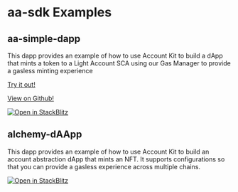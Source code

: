 # aa-sdk Examples

## aa-simple-dapp

This dapp provides an example of how to use Account Kit to build a dApp that mints a token to a Light Account SCA using our Gas Manager to provide a gasless minting experience

[Try it out!](https://aa-simple-dapp.vercel.app/)

[View on Github!](https://github.com/alchemyplatform/aa-sdk/tree/development/examples/aa-simple-dapp)

[![Open in StackBlitz](https://developer.stackblitz.com/img/open_in_stackblitz.svg)](https://stackblitz.com/github/alchemyplatform/aa-sdk/tree/main/examples/aa-simple-dapp?file=README.md)

## alchemy-dAApp

This dapp provides an example of how to use Account Kit to build an account abstraction dApp that mints an NFT. It supports configurations so that you can provide a gasless experience across multiple chains.

[![Open in StackBlitz](https://developer.stackblitz.com/img/open_in_stackblitz.svg)](https://stackblitz.com/github/alchemyplatform/aa-sdk/tree/main/examples/alchemy-dapp?file=README.md)
